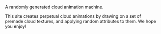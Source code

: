A randomly generated cloud animation machine.

This site creates perpetual cloud animations by drawing on a set of premade cloud textures, and applying random attributes to them.
We hope you enjoy!
